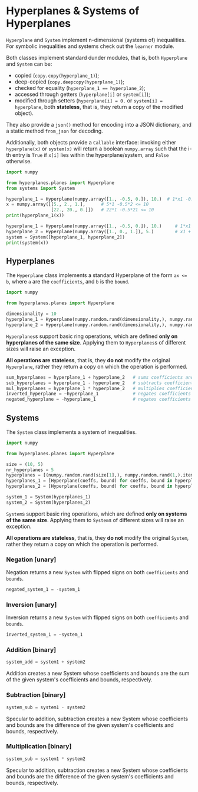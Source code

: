 # Hyperplanes & Systems of Hyperplanes
`Hyperplane` and `System` implement n-dimensional (systems of) inequalities.
For symbolic inequalities and systems check out the `learner` module.

Both classes implement standard dunder modules, that is, both `Hyperplane` and `System` can be:
- copied (`copy.copy(hyperplane_1)`);
- deep-copied (`copy.deepcopy(hyperplane_1)`);
- checked for equality (`hyperplane_1 == hyperplane_2`);
- accessed through getters (`hyperplane[i]` or `system[i]`);
- modified through setters (`hyperplane[i] = 0.` or `system[i] = hyperplane`, both **stateless**, that is, they 
  return a copy of the modified object).

They also provide a `json()` method for encoding into a JSON dictionary, and a static method `from_json` for decoding.

Additionally, both objects provide a `Callable` interface: invoking either `hyperplane(x)` or `system(x)` will return
a boolean `numpy.array` such that the i-th entry is `True` if `x[i]` lies within the hyperplane/system, and `False`
otherwise.
```python
import numpy

from hyperplanes.planes import Hyperplane
from systems import System

hyperplane_1 = Hyperplane(numpy.array([1., -0.5, 0.]), 10.)  # 1*x1 -0.5*x2 <= 10.
x = numpy.array([[5., 2., 1.],      # 5*1 -0.5*2 <= 10
                 [22., 20., 0.]])   # 22*1 -0.5*21 <= 10
print(hyperplane_1(x))

hyperplane_1 = Hyperplane(numpy.array([1., -0.5, 0.]), 10.)     # 1*x1 -0.5*x2 <= 10.
hyperplane_2 = Hyperplane(numpy.array([1., 0., 1.]), 5.)        # x1 + x2 <= 5.
system = System([hyperplane_1, hyperplane_2])
print(system(x))
```

## Hyperplanes
The `Hyperplane` class implements a standard Hyperplane of the form `ax <= b`, where `a` are the `coefficients`, and
`b` is the `bound`.
```python
import numpy

from hyperplanes.planes import Hyperplane

dimensionality = 10
hyperplane_1 = Hyperplane(numpy.random.rand(dimensionality,), numpy.random.rand(1,).item())
hyperplane_2 = Hyperplane(numpy.random.rand(dimensionality,), numpy.random.rand(1,).item())
```
`Hyperplanes`s support basic ring operations, which are defined **only on hyperplanes of the same size**.
Applying them to `Hyperplanes`s of different sizes will raise an exception.

**All operations are stateless**, that is, they **do not** modify the original `Hyperplane`, rather they return a copy
on which the operation is performed.
```python
sum_hyperplanes = hyperplane_1 + hyperplane_2   # sums coefficients and bounds
sub_hyperplanes = hyperplane_1 - hyperplane_2   # subtracts coefficients and bounds
mul_hyperplanes = hyperplane_1 * hyperplane_2   # multiplies coefficients and bounds
inverted_hyperplane = ~hyperplane_1             # negates coefficients and bounds
negated_hyperplane = -hyperplane_1              # negates coefficients and bounds
```

## Systems
The `System` class implements a system of inequalities.
```python
import numpy

from hyperplanes.planes import Hyperplane

size = (10, 5)
nr_hyperplanes = 5
hyperplanes = [(numpy.random.rand(size[1],), numpy.random.rand(1,).item()) for _ in range(nr_hyperplanes * 2)]
hyperplanes_1 = [Hyperplane(coeffs, bound) for coeffs, bound in hyperplanes[:nr_hyperplanes]]
hyperplanes_2 = [Hyperplane(coeffs, bound) for coeffs, bound in hyperplanes[nr_hyperplanes:]]

system_1 = System(hyperplanes_1)
system_2 = System(hyperplanes_2)
```

`System`s support basic ring operations, which are defined **only on systems of the same size**.
Applying them to `System`s of different sizes will raise an exception.

**All operations are stateless**, that is, they **do not** modify the original `System`, rather they return a copy
on which the operation is performed.

### Negation [unary]
Negation returns a new `System` with flipped signs on both `coefficients` and `bounds`. 
```python
negated_system_1 = -system_1 
```

### Inversion [unary]
Inversion returns a new `System` with flipped signs on both `coefficients` and `bounds`.
```python
inverted_system_1 = ~system_1 
```

### Addition [binary]
```python
system_add = system1 + system2
```
Addition creates a new System whose coefficients and bounds are the sum of the given system's coefficients and
bounds, respectively.

### Subtraction [binary]
```python
system_sub = system1 - system2
```
Specular to addition, subtraction creates a new System whose coefficients and bounds are the difference of the given 
system's coefficients and bounds, respectively.

### Multiplication [binary]
```python
system_sub = system1 * system2
```
Specular to addition, subtraction creates a new System whose coefficients and bounds are the difference of the given 
system's coefficients and bounds, respectively.
